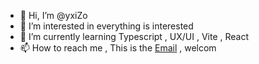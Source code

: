- 👋 Hi, I’m @yxiZo
- 👀 I’m interested in everything is interested
- 🌱 I’m currently learning Typescript , UX/UI , Vite , React 
- 📫 How to reach me , This is the [Email](sss.com) , welcom

<!---
yxiZo/yxiZo is a ✨ special ✨ repository because its `README.md` (this file) appears on your GitHub profile.
You can click the Preview link to take a look at your changes.
--->
